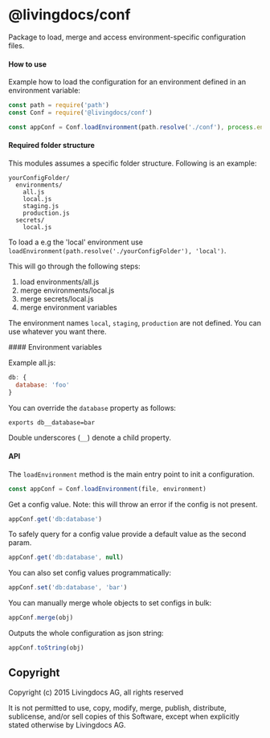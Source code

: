 # @livingdocs/conf

Package to load, merge and access environment-specific configuration files.

#### How to use

Example how to load the configuration for an environment defined in an
environment variable:

```js
const path = require('path')
const Conf = require('@livingdocs/conf')

const appConf = Conf.loadEnvironment(path.resolve('./conf'), process.env.ENVIRONMENT)
```

#### Required folder structure

This modules assumes a specific folder structure. Following is an example:
```
yourConfigFolder/
  environments/
    all.js
    local.js
    staging.js
    production.js
  secrets/
    local.js
```

To load a e.g the 'local' environment use `loadEnvironment(path.resolve('./yourConfigFolder'), 'local')`.

This will go through the following steps:

1. load environments/all.js
2. merge environments/local.js
3. merge secrets/local.js
4. merge environment variables

The environment names `local`, `staging`, `production` are not defined. You can
use whatever you want there.


#### Environment variables

Example all.js:
```js
db: {
  database: 'foo'
}
```

You can override the `database` property as follows:
```bash
exports db__database=bar
```

Double underscores (`__`) denote a child property.


#### API

The `loadEnvironment` method is the main entry point to init a configuration.
```js
const appConf = Conf.loadEnvironment(file, environment)
```

Get a config value. Note: this will throw an error if the config is not present.
```js
appConf.get('db:database')
```

To safely query for a config value provide a default value as the second param.
```js
appConf.get('db:database', null)
```

You can also set config values programmatically:
```js
appConf.set('db:database', 'bar')
```

You can manually merge whole objects to set configs in bulk:
```js
appConf.merge(obj)
```

Outputs the whole configuration as json string:
```js
appConf.toString(obj)
```


## Copyright
Copyright (c) 2015 Livingdocs AG, all rights reserved

It is not permitted to use, copy, modify, merge, publish, distribute, sublicense, and/or sell copies of this Software, except when explicitly stated otherwise by Livingdocs AG.
